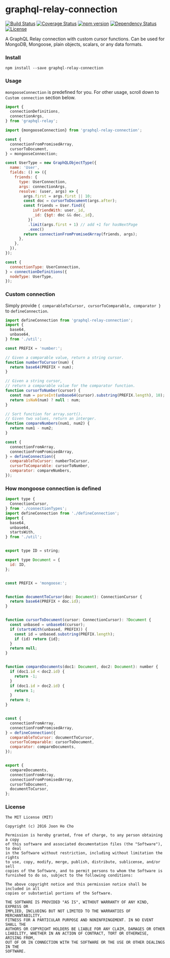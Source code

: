 # graphql-relay-connection
[![Build Status](https://travis-ci.org/joonhocho/graphql-relay-connection.svg?branch=master)](https://travis-ci.org/joonhocho/graphql-relay-connection)
[![Coverage Status](https://coveralls.io/repos/github/joonhocho/graphql-relay-connection/badge.svg?branch=master)](https://coveralls.io/github/joonhocho/graphql-relay-connection?branch=master)
[![npm version](https://badge.fury.io/js/graphql-relay-connection.svg)](https://badge.fury.io/js/graphql-relay-connection)
[![Dependency Status](https://david-dm.org/joonhocho/graphql-relay-connection.svg)](https://david-dm.org/joonhocho/graphql-relay-connection)
[![License](http://img.shields.io/:license-mit-blue.svg)](http://doge.mit-license.org)

A GraphQL Relay connection with custom cursor functions.
Can be used for MongoDB, Mongoose, plain objects, scalars, or any data formats.


### Install
```
npm install --save graphql-relay-connection
```

### Usage
`mongooseConnection` is predefined for you.
For other usage, scroll down to `Custom connection` section below.
```javascript
import {
  connectionDefinitions,
  connectionArgs,
} from 'graphql-relay';

import {mongooseConnection} from 'graphql-relay-connection';

const {
  connectionFromPromisedArray,
  cursorToDocument,
} = mongooseConnection;

const UserType = new GraphQLObjectType({
  name: 'User',
  fields: () => ({
    friends: {
      type: UserConnection,
      args: connectionArgs,
      resolve: (user, args) => {
        args.first = args.first || 10;
        const doc = cursorToDocument(args.after);
        const friends = User.find({
            isFriendWith: user._id,
            _id: {$gt: doc && doc._id},
          })
          .limit(args.first + 1) // add +1 for hasNextPage
          .exec()
        return connectionFromPromisedArray(friends, args);
      },
    },
  }),
});

const {
  connectionType: UserConnection,
} = connectionDefinitions({
  nodeType: UserType,
});
```

### Custom connection
Simply provide `{
  comparableToCursor,
  cursorToComparable,
  comparator
}` to `defineConnection`.

```javascript
import defineConnection from 'graphql-relay-connection';
import {
  base64,
  unbase64,
} from './util';

const PREFIX = 'number:';

// Given a comparable value, return a string cursor.
function numberToCursor(num) {
  return base64(PREFIX + num);
}

// Given a string cursor,
// return a comparable value for the comparator function.
function cursorToNumber(cursor) {
  const num = parseInt(unbase64(cursor).substring(PREFIX.length), 10);
  return isNaN(num) ? null : num;
}

// Sort function for array.sort().
// Given two values, return an interger.
function compareNumbers(num1, num2) {
  return num1 - num2;
}

const {
  connectionFromArray,
  connectionFromPromisedArray,
} = defineConnection({
  comparableToCursor: numberToCursor,
  cursorToComparable: cursorToNumber,
  comparator: compareNumbers,
});
```

### How mongoose connection is defined
```javascript
import type {
  ConnectionCursor,
} from './connectionTypes';
import defineConnection from './defineConnection';
import {
  base64,
  unbase64,
  startsWith,
} from './util';


export type ID = string;

export type Document = {
  id: ID,
};


const PREFIX = 'mongoose:';


function documentToCursor(doc: Document): ConnectionCursor {
  return base64(PREFIX + doc.id);
}


function cursorToDocument(cursor: ConnectionCursor): ?Document {
  const unbased = unbase64(cursor);
  if (startsWith(unbased, PREFIX)) {
    const id = unbased.substring(PREFIX.length);
    if (id) return {id};
  }
  return null;
}


function compareDocuments(doc1: Document, doc2: Document): number {
  if (doc1.id < doc2.id) {
    return -1;
  }
  if (doc1.id > doc2.id) {
    return 1;
  }
  return 0;
}


const {
  connectionFromArray,
  connectionFromPromisedArray,
} = defineConnection({
  comparableToCursor: documentToCursor,
  cursorToComparable: cursorToDocument,
  comparator: compareDocuments,
});


export {
  compareDocuments,
  connectionFromArray,
  connectionFromPromisedArray,
  cursorToDocument,
  documentToCursor,
};
```


### License
```
The MIT License (MIT)

Copyright (c) 2016 Joon Ho Cho

Permission is hereby granted, free of charge, to any person obtaining a copy
of this software and associated documentation files (the "Software"), to deal
in the Software without restriction, including without limitation the rights
to use, copy, modify, merge, publish, distribute, sublicense, and/or sell
copies of the Software, and to permit persons to whom the Software is
furnished to do so, subject to the following conditions:

The above copyright notice and this permission notice shall be included in all
copies or substantial portions of the Software.

THE SOFTWARE IS PROVIDED "AS IS", WITHOUT WARRANTY OF ANY KIND, EXPRESS OR
IMPLIED, INCLUDING BUT NOT LIMITED TO THE WARRANTIES OF MERCHANTABILITY,
FITNESS FOR A PARTICULAR PURPOSE AND NONINFRINGEMENT. IN NO EVENT SHALL THE
AUTHORS OR COPYRIGHT HOLDERS BE LIABLE FOR ANY CLAIM, DAMAGES OR OTHER
LIABILITY, WHETHER IN AN ACTION OF CONTRACT, TORT OR OTHERWISE, ARISING FROM,
OUT OF OR IN CONNECTION WITH THE SOFTWARE OR THE USE OR OTHER DEALINGS IN THE
SOFTWARE.
```
